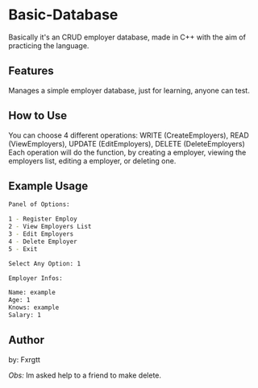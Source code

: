 # Basic-Database
Basically it's an CRUD employer database, made in C++ with the aim of practicing the language.

## Features
Manages a simple employer database, just for learning, anyone can test.

## How to Use
You can choose 4 different operations: WRITE (CreateEmployers), READ (ViewEmployers), UPDATE (EditEmployers), DELETE (DeleteEmployers)
Each operation will do the function, by creating a employer, viewing the employers list, editing a employer, or deleting one.

## Example Usage

````bash
Panel of Options:

1 - Register Employ
2 - View Employers List
3 - Edit Employers
4 - Delete Employer
5 - Exit

Select Any Option: 1
````

````bash
Employer Infos:

Name: example
Age: 1
Knows: example
Salary: 1
````

## Author

by: Fxrgtt

*Obs:* Im asked help to a friend to make delete.
